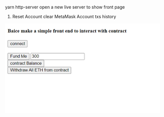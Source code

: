 yarn http-server open a new live server to show front page

1. Reset Account clear MetaMask Account txs history

![](image/img.png)